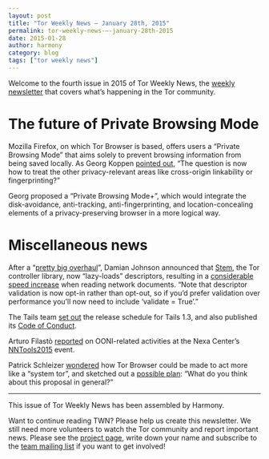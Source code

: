 ```yaml
---
layout: post
title: "Tor Weekly News — January 28th, 2015"
permalink: tor-weekly-news-—-january-28th-2015
date: 2015-01-28
author: harmony
category: blog
tags: ["tor weekly news"]
---
```


Welcome to the fourth issue in 2015 of Tor Weekly News, the [weekly newsletter](https://lists.torproject.org/cgi-bin/mailman/listinfo/tor-news) that covers what’s happening in the Tor community.

The future of Private Browsing Mode
===================================

Mozilla Firefox, on which Tor Browser is based, offers users a “Private Browsing Mode” that aims solely to prevent browsing information from being saved locally. As Georg Koppen [pointed out](https://lists.torproject.org/pipermail/tbb-dev/2015-January/000217.html), “The question is now how to treat the other privacy-relevant areas like cross-origin linkability or fingerprinting?”

Georg proposed a “Private Browsing Mode+”, which would integrate the disk-avoidance, anti-tracking, anti-fingerprinting, and location-concealing elements of a privacy-preserving browser in a more logical way.

Miscellaneous news
==================

After a “[pretty big overhaul](https://lists.torproject.org/pipermail/tor-dev/2015-January/008211.html)”, Damian Johnson announced that [Stem](https://stem.torproject.org/), the Tor controller library, now “lazy-loads” descriptors, resulting in a [considerable speed increase](https://gitweb.torproject.org/stem.git/commit/?id=3dac7c5) when reading network documents. “Note that descriptor validation is now opt-in rather than opt-out, so if you’d prefer validation over performance you’ll now need to include ‘validate = True’.”

The Tails team [set out](https://mailman.boum.org/pipermail/tails-dev/2015-January/007945.html) the release schedule for Tails 1.3, and also published its [Code of Conduct](https://tails.boum.org/contribute/working_together/code_of_conduct/).

Arturo Filastò [reported](https://lists.torproject.org/pipermail/ooni-dev/2015-January/000238.html) on OONI-related activities at the Nexa Center’s [NNTools2015](http://nexa.polito.it/nntools2015) event.

Patrick Schleizer [wondered](https://lists.torproject.org/pipermail/tor-talk/2015-January/036581.html) how Tor Browser could be made to act more like a “system tor”, and sketched out a [possible plan](https://bugs.torproject.org/14121): “What do you think about this proposal in general?”

* * * * *

This issue of Tor Weekly News has been assembled by Harmony.

Want to continue reading TWN? Please help us create this newsletter. We still need more volunteers to watch the Tor community and report important news. Please see the [project page](https://trac.torproject.org/projects/tor/wiki/TorWeeklyNews), write down your name and subscribe to the [team mailing list](https://lists.torproject.org/cgi-bin/mailman/listinfo/news-team) if you want to get involved!
